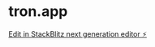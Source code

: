 # tron.app

[Edit in StackBlitz next generation editor ⚡️](https://stackblitz.com/~/github.com/Kiran7691/tron.app)